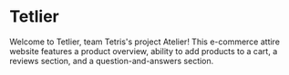 # Tetlier
Welcome to Tetlier, team Tetris's project Atelier!
This e-commerce attire website features a product overview, ability to add products to a cart, a reviews section, and a question-and-answers section.
